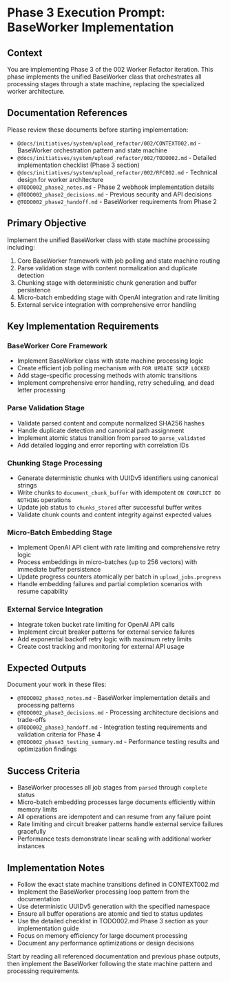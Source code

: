 # Phase 3 Execution Prompt: BaseWorker Implementation

## Context
You are implementing Phase 3 of the 002 Worker Refactor iteration. This phase implements the unified BaseWorker class that orchestrates all processing stages through a state machine, replacing the specialized worker architecture.

## Documentation References
Please review these documents before starting implementation:
- `@docs/initiatives/system/upload_refactor/002/CONTEXT002.md` - BaseWorker orchestration pattern and state machine
- `@docs/initiatives/system/upload_refactor/002/TODO002.md` - Detailed implementation checklist (Phase 3 section)
- `@docs/initiatives/system/upload_refactor/002/RFC002.md` - Technical design for worker architecture
- `@TODO002_phase2_notes.md` - Phase 2 webhook implementation details
- `@TODO002_phase2_decisions.md` - Previous security and API decisions
- `@TODO002_phase2_handoff.md` - BaseWorker requirements from Phase 2

## Primary Objective
Implement the unified BaseWorker class with state machine processing including:
1. Core BaseWorker framework with job polling and state machine routing
2. Parse validation stage with content normalization and duplicate detection
3. Chunking stage with deterministic chunk generation and buffer persistence
4. Micro-batch embedding stage with OpenAI integration and rate limiting
5. External service integration with comprehensive error handling

## Key Implementation Requirements

### BaseWorker Core Framework
- Implement BaseWorker class with state machine processing logic
- Create efficient job polling mechanism with `FOR UPDATE SKIP LOCKED`
- Add stage-specific processing methods with atomic transitions
- Implement comprehensive error handling, retry scheduling, and dead letter processing

### Parse Validation Stage
- Validate parsed content and compute normalized SHA256 hashes
- Handle duplicate detection and canonical path assignment
- Implement atomic status transition from `parsed` to `parse_validated`
- Add detailed logging and error reporting with correlation IDs

### Chunking Stage Processing
- Generate deterministic chunks with UUIDv5 identifiers using canonical strings
- Write chunks to `document_chunk_buffer` with idempotent `ON CONFLICT DO NOTHING` operations
- Update job status to `chunks_stored` after successful buffer writes
- Validate chunk counts and content integrity against expected values

### Micro-Batch Embedding Stage
- Implement OpenAI API client with rate limiting and comprehensive retry logic
- Process embeddings in micro-batches (up to 256 vectors) with immediate buffer persistence
- Update progress counters atomically per batch in `upload_jobs.progress`
- Handle embedding failures and partial completion scenarios with resume capability

### External Service Integration
- Integrate token bucket rate limiting for OpenAI API calls
- Implement circuit breaker patterns for external service failures
- Add exponential backoff retry logic with maximum retry limits
- Create cost tracking and monitoring for external API usage

## Expected Outputs
Document your work in these files:
- `@TODO002_phase3_notes.md` - BaseWorker implementation details and processing patterns
- `@TODO002_phase3_decisions.md` - Processing architecture decisions and trade-offs
- `@TODO002_phase3_handoff.md` - Integration testing requirements and validation criteria for Phase 4
- `@TODO002_phase3_testing_summary.md` - Performance testing results and optimization findings

## Success Criteria
- BaseWorker processes all job stages from `parsed` through `complete` status
- Micro-batch embedding processes large documents efficiently within memory limits
- All operations are idempotent and can resume from any failure point
- Rate limiting and circuit breaker patterns handle external service failures gracefully
- Performance tests demonstrate linear scaling with additional worker instances

## Implementation Notes
- Follow the exact state machine transitions defined in CONTEXT002.md
- Implement the BaseWorker processing loop pattern from the documentation
- Use deterministic UUIDv5 generation with the specified namespace
- Ensure all buffer operations are atomic and tied to status updates
- Use the detailed checklist in TODO002.md Phase 3 section as your implementation guide
- Focus on memory efficiency for large document processing
- Document any performance optimizations or design decisions

Start by reading all referenced documentation and previous phase outputs, then implement the BaseWorker following the state machine pattern and processing requirements.